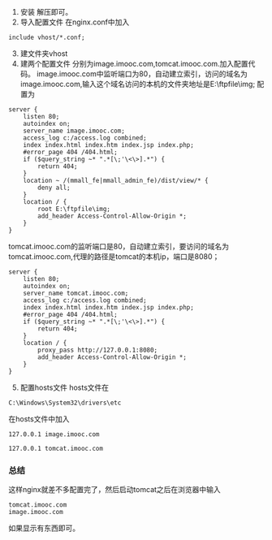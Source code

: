 1. 安装
解压即可。
2. 导入配置文件
在nginx.conf中加入
```
include vhost/*.conf;
```
3. 建文件夹vhost
4. 建两个配置文件
分别为image.imooc.com,tomcat.imooc.com.加入配置代码。
image.imooc.com中监听端口为80，自动建立索引，访问的域名为image.imooc.com,输入这个域名访问的本机的文件夹地址是E:\ftpfile\img;
配置为
```
server {
    listen 80;
    autoindex on;
    server_name image.imooc.com;
    access_log c:/access.log combined;
    index index.html index.htm index.jsp index.php;
    #error_page 404 /404.html;
    if ($query_string ~* ".*[\;'\<\>].*") {
        return 404;
    }
    location ~ /(mmall_fe|mmall_admin_fe)/dist/view/* {
		deny all;
	}
	location / {
		root E:\ftpfile\img;
		add_header Access-Control-Allow-Origin *;
	}
}
```
tomcat.imooc.com的监听端口是80，自动建立索引，要访问的域名为tomcat.imooc.com,代理的路径是tomcat的本机ip，端口是8080；
```
server {
    listen 80;
    autoindex on;
    server_name tomcat.imooc.com;
    access_log c:/access.log combined;
    index index.html index.htm index.jsp index.php;
    #error_page 404 /404.html;
    if ($query_string ~* ".*[\;'\<\>].*") {
        return 404;
    }
    location / {
        proxy_pass http://127.0.0.1:8080;
        add_header Access-Control-Allow-Origin *;
    }
}
```
5. 配置hosts文件
hosts文件在
```
C:\Windows\System32\drivers\etc
```
在hosts文件中加入
```
127.0.0.1 image.imooc.com

127.0.0.1 tomcat.imooc.com
```

### 总结
这样nginx就差不多配置完了，然后启动tomcat之后在浏览器中输入
```
tomcat.imooc.com
image.imooc.com
```
如果显示有东西即可。
